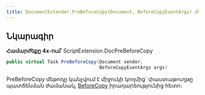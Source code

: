 ```yaml
---
title: DocumentExtender.PreBeforeCopy(Document, BeforeCopyEventArgs) մեթոդ
---
```


## Նկարագիր

**Համարժեքը 4x-ում՝** ScriptExtension.DocPreBeforeCopy

```c#
public virtual Task PreBeforeCopy(Document sender, 
                                  BeforeCopyEventArgs args)
```

PreBeforeCopy մեթոդը կանչվում է միջուկի կողմից` փաստաթուղթը պատճենման ժամանակ, [BeforeCopy](https://armsoft.github.io/as4x-docs/HTM/ProgrGuide/ScriptProcs/BeforeCopy.html) իրադարձությունից հետո։ 

